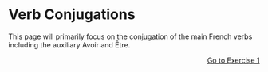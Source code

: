 <h1>Verb Conjugations</h1>

<p> This page will primarily focus on the conjugation of the main French verbs including the auxiliary Avoir and Être. </p>

<p>
  <a style="float:right;" href="conjugationexercises1.html" class="btn2">Go to Exercise 1</a>
  </p>
  <div style="clear:both;"> </div>

